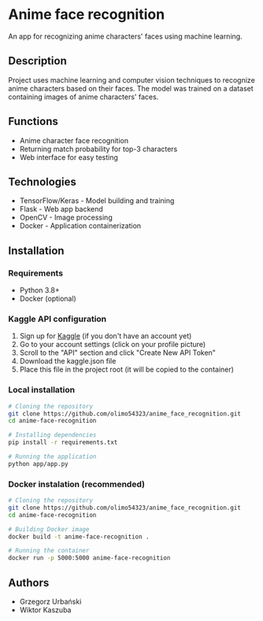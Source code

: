 # Anime face recognition

An app for recognizing anime characters' faces using machine learning.

## Description

Project uses machine learning and computer vision techniques to recognize anime characters based on their faces. The model was trained on a dataset containing images of anime characters' faces.

## Functions

- Anime character face recognition
- Returning match probability for top-3 characters
- Web interface for easy testing
## Technologies

- TensorFlow/Keras - Model building and training
- Flask - Web app backend
- OpenCV - Image processing
- Docker - Application containerization

## Installation

### Requirements
- Python 3.8+
- Docker (optional)

### Kaggle API configuration
1. Sign up for [Kaggle](https://www.kaggle.com) (if you don't have an account yet)
2. Go to your account settings (click on your profile picture)
3. Scroll to the "API" section and click "Create New API Token"
4. Download the kaggle.json file
5. Place this file in the project root (it will be copied to the container)

### Local installation

```bash
# Cloning the repository
git clone https://github.com/olimo54323/anime_face_recognition.git
cd anime-face-recognition 

# Installing dependencies
pip install -r requirements.txt

# Running the application
python app/app.py
```

### Docker instalation (recommended)

```bash
# Cloning the repository
git clone https://github.com/olimo54323/anime_face_recognition.git
cd anime-face-recognition 

# Building Docker image
docker build -t anime-face-recognition .

# Running the container
docker run -p 5000:5000 anime-face-recognition
```

## Authors
- Grzegorz Urbański
- Wiktor Kaszuba
